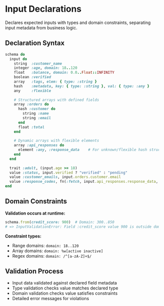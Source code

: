 # Input Declarations

Declares expected inputs with types and domain constraints, separating input metadata from business logic.

## Declaration Syntax

```ruby
schema do
  input do
    string  :customer_name
    integer :age, domain: 18..120
    float   :balance, domain: 0.0..Float::INFINITY
    boolean :verified
    array   :tags, elem: { type: :string }
    hash    :metadata, key: { type: :string }, val: { type: :any }
    any     :flexible
    
    # Structured arrays with defined fields
    array :orders do
      hash :customer do
        string :name
        string :email
      end
      float :total
    end
    
    # Dynamic arrays with flexible elements
    array :api_responses do
      element :any, :response_data    # For unknown/flexible hash structures
    end
  end
  
  trait :adult, (input.age >= 18)
  value :status, input.verified ? "verified" : "pending"
  value :customer_emails, input.orders.customer.email                           # Structured access
  value :response_codes, fn(:fetch, input.api_responses.response_data, "status") # Dynamic access
end
```

## Domain Constraints

**Validation occurs at runtime:**
```ruby
schema.from(credit_score: 900)  # Domain: 300..850
# => InputValidationError: Field :credit_score value 900 is outside domain 300..850
```

**Constraint types:**
- Range domains: `domain: 18..120`
- Array domains: `domain: %w[active inactive]`
- Regex domains: `domain: /^[a-zA-Z]+$/`

## Validation Process

- Input data validated against declared field metadata
- Type validation checks value matches declared type
- Domain validation checks value satisfies constraints
- Detailed error messages for violations